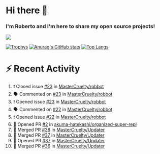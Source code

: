 # Hi there 👋
### I'm Roberto and I'm here to share my open source projects!

<img src="https://komarev.com/ghpvc/?username=mastercruelty&label=Profile views&color=0e75b6"><br>

[![Trophys](https://github-profile-trophy.vercel.app/?username=mastercruelty)](https://github.com/ryo-ma/github-profile-trophy)
[![Anurag's GitHub stats](https://github-readme-stats.vercel.app/api?username=mastercruelty&show_icons=true&theme=tokyonight)](https://github.com/anuraghazra/github-readme-stats)
[![Top Langs](https://github-readme-stats.vercel.app/api/top-langs/?username=mastercruelty&layout=compact)](https://github.com/anuraghazra/github-readme-stats)

# :zap: Recent Activity
<!--START_SECTION:activity-->
1. ❗️ Closed issue [#23](https://github.com/MasterCruelty/robbot/issues/23) in [MasterCruelty/robbot](https://github.com/MasterCruelty/robbot)
2. 🗣 Commented on [#23](https://github.com/MasterCruelty/robbot/issues/23) in [MasterCruelty/robbot](https://github.com/MasterCruelty/robbot)
3. ❗️ Opened issue [#23](https://github.com/MasterCruelty/robbot/issues/23) in [MasterCruelty/robbot](https://github.com/MasterCruelty/robbot)
4. 🗣 Commented on [#22](https://github.com/MasterCruelty/robbot/issues/22) in [MasterCruelty/robbot](https://github.com/MasterCruelty/robbot)
5. ❗️ Opened issue [#22](https://github.com/MasterCruelty/robbot/issues/22) in [MasterCruelty/robbot](https://github.com/MasterCruelty/robbot)
6. 💪 Opened PR [#2](https://github.com/akuma-hatekashi/organized-super-repl/pull/2) in [akuma-hatekashi/organized-super-repl](https://github.com/akuma-hatekashi/organized-super-repl)
7. 🎉 Merged PR [#38](https://github.com/MasterCruelty/Updater/pull/38) in [MasterCruelty/Updater](https://github.com/MasterCruelty/Updater)
8. 🎉 Merged PR [#37](https://github.com/MasterCruelty/Updater/pull/37) in [MasterCruelty/Updater](https://github.com/MasterCruelty/Updater)
9. 💪 Opened PR [#37](https://github.com/MasterCruelty/Updater/pull/37) in [MasterCruelty/Updater](https://github.com/MasterCruelty/Updater)
10. 🎉 Merged PR [#36](https://github.com/MasterCruelty/Updater/pull/36) in [MasterCruelty/Updater](https://github.com/MasterCruelty/Updater)
<!--END_SECTION:activity-->

